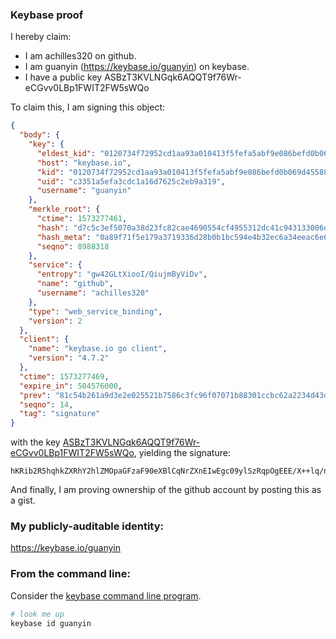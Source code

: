 ### Keybase proof

I hereby claim:

  * I am achilles320 on github.
  * I am guanyin (https://keybase.io/guanyin) on keybase.
  * I have a public key ASBzT3KVLNGqk6AQQT9f76Wr-eCGvv0LBp1FWIT2FW5sWQo

To claim this, I am signing this object:

```json
{
  "body": {
    "key": {
      "eldest_kid": "0120734f72952cd1aa93a010413f5fefa5abf9e086befd0b069d455884f6156e6c590a",
      "host": "keybase.io",
      "kid": "0120734f72952cd1aa93a010413f5fefa5abf9e086befd0b069d455884f6156e6c590a",
      "uid": "c3351a5efa3cdc1a16d7625c2eb9a319",
      "username": "guanyin"
    },
    "merkle_root": {
      "ctime": 1573277461,
      "hash": "d7c5c3ef5070a38d23fc82cae4690554cf4955312dc41c943133006d947dd58ec110dd8e42094bd3aec156932c1ccc06e77d33f5b9e38c08027cfc506d41a1d1",
      "hash_meta": "0a89f71f5e179a3719336d28b0b1bc594e4b32ec6a34eeac6e6e16e60a3f0813",
      "seqno": 8988318
    },
    "service": {
      "entropy": "gw42GLtXiooI/QiujmByViDv",
      "name": "github",
      "username": "achilles320"
    },
    "type": "web_service_binding",
    "version": 2
  },
  "client": {
    "name": "keybase.io go client",
    "version": "4.7.2"
  },
  "ctime": 1573277469,
  "expire_in": 504576000,
  "prev": "81c54b261a9d3e2e025521b7586c3fc96f07071b88301ccbc62a2234d43df696",
  "seqno": 14,
  "tag": "signature"
}
```

with the key [ASBzT3KVLNGqk6AQQT9f76Wr-eCGvv0LBp1FWIT2FW5sWQo](https://keybase.io/guanyin), yielding the signature:

```
hKRib2R5hqhkZXRhY2hlZMOpaGFzaF90eXBlCqNrZXnEIwEgc09ylSzRqpOgEEE/X++lq/nghr79CwadRViE9hVubFkKp3BheWxvYWTESpcCDsQggcVLJhqdPi4CVSG3WGw/yW8HBxuIMBzLxioiNNQ99pbEIF1tzjcXIu70ja6DpleZbdovVaE4liUIC2rttLj5rX+1AgHCo3NpZ8RAB53Q3kxvzF4gX42dEas8hZjyiQmIQ6yJbGI2ui+uIlcICBqSyiq4G2GZVzcKFUXMdtF60nHwYK2PqOScIsOfAqhzaWdfdHlwZSCkaGFzaIKkdHlwZQildmFsdWXEIJNIgvX1agwYgjtC+DCDvz8vntjDaf2FpQd44yIvyaUzo3RhZ80CAqd2ZXJzaW9uAQ==

```

And finally, I am proving ownership of the github account by posting this as a gist.

### My publicly-auditable identity:

https://keybase.io/guanyin

### From the command line:

Consider the [keybase command line program](https://keybase.io/download).

```bash
# look me up
keybase id guanyin
```

